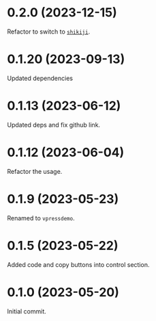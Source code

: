 # 0.2.0 (2023-12-15)

Refactor to switch to [`shikiji`](https://github.com/antfu/shikiji).

# 0.1.20 (2023-09-13)

Updated dependencies

# 0.1.13 (2023-06-12)

Updated deps and fix github link.

# 0.1.12 (2023-06-04)

Refactor the usage.

# 0.1.9 (2023-05-23)

Renamed to `vpressdemo`.

# 0.1.5 (2023-05-22)

Added code and copy buttons into control section.

# 0.1.0 (2023-05-20)

Initial commit.
